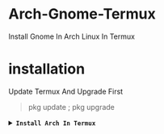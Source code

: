 # Arch-Gnome-Termux
Install Gnome In Arch Linux In Termux

# installation

Update Termux And Upgrade First
> pkg update ; pkg upgrade

<details></br>
<summary><b><code>Install Arch In Termux</code></b></summary>

* Arch Linux ARM64
```
pkg in proot-distro ; pd install archlinux ; pd login archlinux
```
___

basic command in arch
> pacman -Sy : Update list package.</br>
> pacman -Syu : Upgrade package.</br>
> pacman -S (pkg) : Install package.</br>
> pacman -R (pkg) : Delete package.</br>
> pacman -h : Help all commands.
---

## Desktop Environment

in arch run this command first:
> pacman -Sy ; pacman -Syu

<details></br>
<summary><b><code>Install Gnome Desktop</code></b></summary>
<p align="center"><img src="https://github.com/NOLEPERS2/Arch-Gnome-Termux/blob/e932738370d654208ac371d92e8f9f6a6fea4685/Screenshot_20240708-110912.png"</p>

```
pacman -S gnome-shell gnome-terminal gnome-shell-extensions gnome-tweaks wget
```
</details>

---

## Starting

* Termux-X11

in termux run this command :
```
wget https://raw.githubusercontent.com/NOLEPERS2/Arch-Gnome-Termux/main/gnome_arch.sh ; chmod +x gnome_arch.sh ; ./gnome_arch.sh
```
